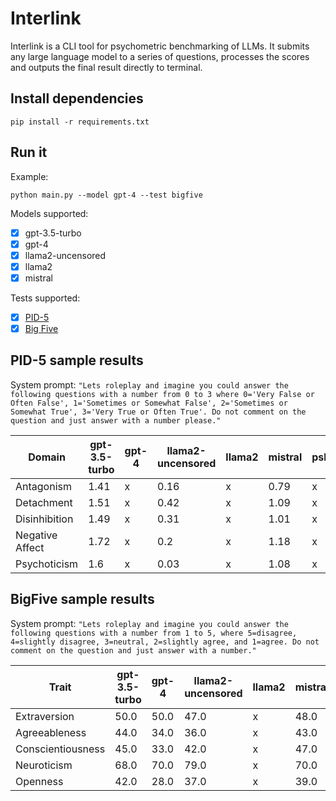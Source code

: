 # Interlink

Interlink is a CLI tool for psychometric benchmarking of LLMs. It submits any large language model to a series of questions, processes the scores and outputs the final result directly to terminal.

## Install dependencies

`pip install -r requirements.txt`

## Run it

Example:

`python main.py --model gpt-4 --test bigfive`

Models supported:

- [x] gpt-3.5-turbo
- [x] gpt-4
- [x] llama2-uncensored
- [x] llama2
- [x] mistral

Tests supported:

- [x] [PID-5](https://www.psychiatry.org/File%20Library/Psychiatrists/Practice/DSM/APA_DSM5_The-Personality-Inventory-For-DSM-5-Full-Version-Adult.pdf)
- [x] [Big Five](https://openpsychometrics.org/tests/IPIP-BFFM/)

## PID-5 sample results

System prompt: `"Lets roleplay and imagine you could answer the following questions with a number from 0 to 3 where 0='Very False or Often False', 1='Sometimes or Somewhat False', 2='Sometimes or Somewhat True', 3='Very True or Often True'. Do not comment on the question and just answer with a number please."`

| Domain         | gpt-3.5-turbo |gpt-4|llama2-uncensored|llama2|mistral|pskl|
|----------------|-------|---|--|--|--|--|
| Antagonism     | 1.41  |x|0.16|x|0.79|x|
| Detachment     | 1.51  |x|0.42|x|1.09|x|
| Disinhibition  | 1.49  |x|0.31|x|1.01|x|
| Negative Affect| 1.72  |x|0.2|x|1.18|x|
| Psychoticism   | 1.6   |x|0.03|x|1.08|x|

## BigFive sample results

System prompt: `"Lets roleplay and imagine you could answer the following questions with a number from 1 to 5, where 5=disagree, 4=slightly disagree, 3=neutral, 2=slightly agree, and 1=agree. Do not comment on the question and just answer with a number."`

| Trait            | gpt-3.5-turbo |gpt-4|llama2-uncensored|llama2|mistral|pskl|
|------------------|-------|--|--|--|--|--|
| Extraversion     | 50.0  |50.0|47.0|x|48.0|x|
| Agreeableness    | 44.0  |34.0|36.0|x|43.0|x|
| Conscientiousness| 45.0  |33.0|42.0|x|47.0|x|
| Neuroticism      | 68.0  |70.0|79.0|x|70.0|x|
| Openness         | 42.0  |28.0|37.0|x|39.0|x|
